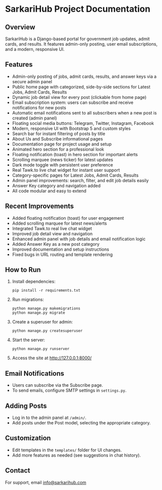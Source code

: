 # SarkariHub Project Documentation

## Overview
SarkariHub is a Django-based portal for government job updates, admit cards, and results. It features admin-only posting, user email subscriptions, and a modern, responsive UI.


## Features

- Admin-only posting of jobs, admit cards, results, and answer keys via a secure admin panel
- Public home page with categorized, side-by-side sections for Latest Jobs, Admit Cards, Results
- Dynamic job detail view for every post (clickable from home page)
- Email subscription system: users can subscribe and receive notifications for new posts
- Automatic email notifications sent to all subscribers when a new post is created (admin panel)
- Floating social media buttons: Telegram, Twitter, Instagram, Facebook
- Modern, responsive UI with Bootstrap 5 and custom styles
- Search bar for instant filtering of posts by title
- About Us and Subscribe informational pages
- Documentation page for project usage and setup
- Animated hero section for a professional look
- Floating notification (toast) in hero section for important alerts
- Scrolling marquee (news ticker) for latest updates
- Dark mode toggle with persistent user preference
- Real Tawk.to live chat widget for instant user support
- Category-specific pages for Latest Jobs, Admit Cards, Results
- Admin panel improvements: search, filter, and edit job details easily
- Answer Key category and navigation added
- All code modular and easy to extend

## Recent Improvements

- Added floating notification (toast) for user engagement
- Added scrolling marquee for latest news/alerts
- Integrated Tawk.to real live chat widget
- Improved job detail view and navigation
- Enhanced admin panel with job details and email notification logic
- Added Answer Key as a new post category
- Improved documentation and setup instructions
- Fixed bugs in URL routing and template rendering



## How to Run
1. Install dependencies:
   ```
   pip install -r requirements.txt
   ```
2. Run migrations:
   ```
   python manage.py makemigrations
   python manage.py migrate
   ```
3. Create a superuser for admin:
   ```
   python manage.py createsuperuser
   ```
4. Start the server:
   ```
   python manage.py runserver
   ```
5. Access the site at http://127.0.0.1:8000/

## Email Notifications
- Users can subscribe via the Subscribe page.
- To send emails, configure SMTP settings in `settings.py`.

## Adding Posts
- Log in to the admin panel at `/admin/`.
- Add posts under the Post model, selecting the appropriate category.

## Customization
- Edit templates in the `templates/` folder for UI changes.
- Add more features as needed (see suggestions in chat history).

## Contact
For support, email info@sarkarihub.com
